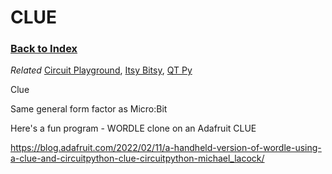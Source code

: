 
# CLUE 

### [Back to Index](index.md)

*Related* [Circuit Playground](circuit_playground.md), [Itsy Bitsy](itsy_bitsy.md), [QT Py](qt_py.md)


Clue  

Same general form factor as Micro:Bit



Here's a fun program - WORDLE clone on an Adafruit CLUE

https://blog.adafruit.com/2022/02/11/a-handheld-version-of-wordle-using-a-clue-and-circuitpython-clue-circuitpython-michael_lacock/
